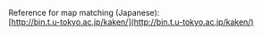 Reference for map matching (Japanese):  
[http://bin.t.u-tokyo.ac.jp/kaken/](http://bin.t.u-tokyo.ac.jp/kaken/)